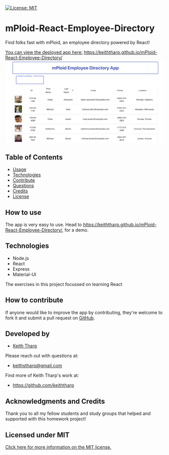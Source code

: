 [![License: MIT](https://img.shields.io/badge/License-MIT-yellow.svg)](https://opensource.org/licenses/MIT)
# mPloid-React-Employee-Directory
Find folks fast with mPloid, an employee directory powered by React!

[You can view the deployed app here:](https://keiththarp.github.io/mPloid-React-Employee-Directory/ "View mPloid App") https://keiththarp.github.io/mPloid-React-Employee-Directory/
![mPloid screen shot](./public/assets/mPloid-screenshot.png)

## Table of Contents
- [Usage](#How-to-use)
- [Technologies](#Languages-and-Lessons)
- [Contribute](#How-to-contribute)
- [Questions](#Developed-by)
- [Credits](#Acknowledgments-and-Credits)
- [License](#Licensed-under-MIT)

## How to use
The app is very easy to use. Head to https://keiththarp.github.io/mPloid-React-Employee-Directory/, for a demo.

## Technologies
 - Node.js
 - React
 - Express
 - Material-UI

The exercises in this project focussed on learning React 

## How to contribute
If anyone would like to improve the app by contributing, they're welcome to fork it and submit a pull request on [GitHub](https://github.com/keiththarp/Mongo-Workout-Watcher).

## Developed by
- [Keith Tharp](https://github.com/keiththarp)

Please reach out with questions at:
  - keithstharp@gmail.com

Find more of Keith Tharp's work at:
  - https://github.com/keiththarp

## Acknowledgments and Credits
Thank you to all my fellow students and study groups that helped and supported with this homework project!

## Licensed under MIT
[Click here for more information on the MIT license.](https://choosealicense.com/licenses/mit/)

